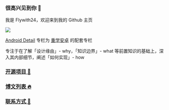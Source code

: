 ### 很高兴见到你 👋

我是 Flywith24，欢迎来到我的 Github 主页

![](https://github-readme-stats.vercel.app/api?username=Flywith24&count_private=true&show_icons=true&hide=prs&hide_title=true)


[Android Detail](https://xiaozhuanlan.com/detail) 专栏为 [重学安卓](https://xiaozhuanlan.com/kunminx) 的配套专栏

专注于在了解「设计缘由」- why，「知识边界」- what 等前置知识的基础上，深入其内部细节，阐述「如何实现」- how

### [开源项目 🥧](https://github.com/Flywith24/Flywith24/wiki/%E5%BC%80%E6%BA%90%E9%A1%B9%E7%9B%AE)

### [博文列表 🔥](https://github.com/Flywith24/BlogList)


### [联系方式 🥰](https://github.com/Flywith24/Flywith24/wiki/%E8%81%94%E7%B3%BB%E6%96%B9%E5%BC%8F)

